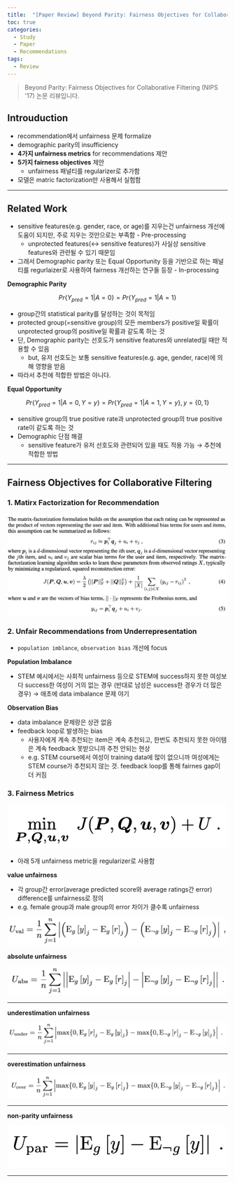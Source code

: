 ```yaml
---
title:  "[Paper Review] Beyond Parity: Fairness Objectives for Collaborative Filtering"
toc: true
categories:
  - Study
  - Paper
  - Recommendations
tags:
  - Review 
---
```



> Beyond Parity: Fairness Objectives for Collaborative Filtering (NIPS '17) 논문 리뷰입니다.

## Introuduction

- recommendation에서 unfairness 문제 formalize
- demographic parity의 insufficiency
- **4가지 unfairness metrics** for recommendations 제안
- **5가지 fairness objectives** 제안
    - unfairness 패널티를 regularizer로 추가함
- 모델은 matric factorization만 사용해서 실험함

---

## **Related Work**

- sensitive features(e.g. gender, race, or age)를 지우는건 unfairness 개선에 도움이 되지만, 주로 지우는 것만으로는 부족함 - Pre-processing
    - unprotected features(↔ sensitive features)가 사실상 sensitive features와 관련될 수 있기 때문임
- 그래서 Demographic parity 또는 Equal Opportunity 등을 기반으로 하는 패널티를 regurlaizer로 사용하여 fairness 개선하는 연구들 등장 - In-processing

**Demographic Parity**

$$Pr\{Y_{pred} =1|A=0\}=Pr\{Y_{pred} =1|A=1\}$$
				
			
		

- group간의 statistical parity를 달성하는 것이 목적임
- protected group(=sensitive group)의 모든 members가 positive일 확률이 unprotected group의 positive일 확률과 같도록 하는 것
- 단, Demographic parity는 선호도가 sensitive features와 unrelated일 때만 적용할 수 있음
    - but, 유저 선호도는 보통 sensitive features(e.g. age, gender, race)에 의해 영향을 받음
- 따라서 추천에 적합한 방법은 아니다.

**Equal Opportunity**

$$Pr\{Y_{pred} =1|A=0, Y=y\}=Pr\{Y_{pred} =1|A=1, Y=y\}, y=\{0, 1\}$$
				
			
		

- sensitive group의 true positive rate과 unprotected group의 true positive rate이 같도록 하는 것
- Demographic 단점 해결
    - sensitive feature가 유저 선호도와 관련되어 있을 때도 적용 가능 → 추천에 적합한 방법

---

## **Fairness Objectives for Collaborative Filtering**

### 1. Matirx Factorization for Recommendation

![스크린샷 2021-10-27 오후 8.36.27.png](/assets/posts/스크린샷_2021-10-27_오후_8.36.27.png)

### 2. Unfair Recommendations from Underrepresentation

- `population imblance`, `observation bias` 개선에 focus

**Population Imbalance**

- STEM 예시에서는 사회적 unfairness 등으로 STEM에 success하지 못한 여성보다 success한 여성이 거의 없는 경우 (반대로 남성은 success한 경우가 더 많은 경우) → 애초에 data imbalance 문제 야기

**Observation Bias**

- data imbalance 문제랑은 상관 없음
- feedback loop로 발생하는 bias
    - 사용자에게 계속 추천되는 item은 계속 추천되고, 한번도 추천되지 못한 아이템은 계속 feedback 못받으니까 추천 안되는 현상
    - e.g. STEM course에서 여성이 training data에 많이 없으니까 여성에게는 STEM course가 추천되지 않는 것. feedback loop를 통해 fairnes gap이 더 커짐

### 3. Fairness Metrics

![스크린샷 2021-10-27 오후 11.37.35.png](/assets/posts/스크린샷_2021-10-27_오후_11.37.35.png)

- 아래 5개 unfairness metric을 regularizer로 사용함

**value unfairness**

- 각 group간 error(average predicted score와 average ratings간 error) difference를 unfairness로 정의
- e.g. female group과 male group의 error 차이가 클수록 unfairness

![스크린샷 2021-10-27 오후 11.18.40.png](/assets/posts/스크린샷_2021-10-27_오후_11.18.40.png)

**absolute unfairness**

![스크린샷 2021-10-27 오후 11.18.48.png](/assets/posts/스크린샷_2021-10-27_오후_11.18.48.png)

****

**underestimation unfairness**

![스크린샷 2021-10-27 오후 11.18.54.png](/assets/posts/스크린샷_2021-10-27_오후_11.18.54.png)

****

**overestimation unfairness**

![스크린샷 2021-10-27 오후 11.18.58.png](/assets/posts/스크린샷_2021-10-27_오후_11.18.58.png)

****

**non-parity unfairness**

![스크린샷 2021-10-27 오후 11.19.03.png](/assets/posts/스크린샷_2021-10-27_오후_11.19.03.png)

****